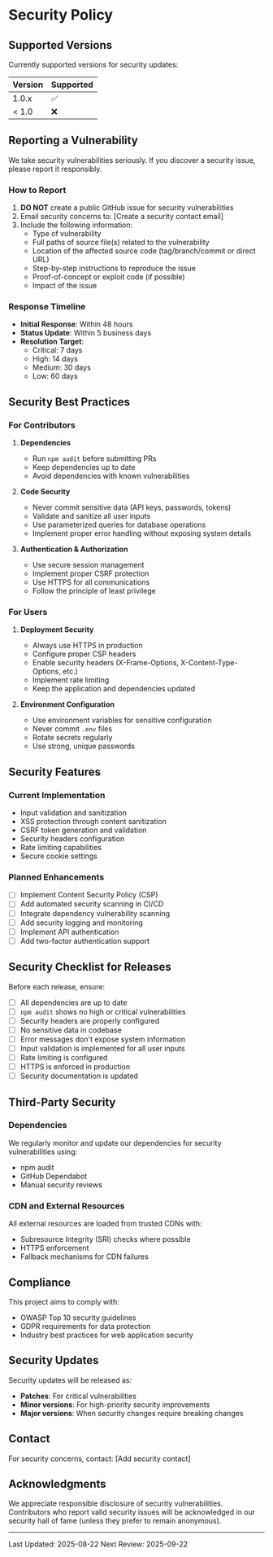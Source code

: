 # Security Policy

## Supported Versions

Currently supported versions for security updates:

| Version | Supported          |
| ------- | ------------------ |
| 1.0.x   | :white_check_mark: |
| < 1.0   | :x:                |

## Reporting a Vulnerability

We take security vulnerabilities seriously. If you discover a security issue, please report it responsibly.

### How to Report

1. **DO NOT** create a public GitHub issue for security vulnerabilities
2. Email security concerns to: [Create a security contact email]
3. Include the following information:
   - Type of vulnerability
   - Full paths of source file(s) related to the vulnerability
   - Location of the affected source code (tag/branch/commit or direct URL)
   - Step-by-step instructions to reproduce the issue
   - Proof-of-concept or exploit code (if possible)
   - Impact of the issue

### Response Timeline

- **Initial Response**: Within 48 hours
- **Status Update**: Within 5 business days
- **Resolution Target**: 
  - Critical: 7 days
  - High: 14 days
  - Medium: 30 days
  - Low: 60 days

## Security Best Practices

### For Contributors

1. **Dependencies**
   - Run `npm audit` before submitting PRs
   - Keep dependencies up to date
   - Avoid dependencies with known vulnerabilities

2. **Code Security**
   - Never commit sensitive data (API keys, passwords, tokens)
   - Validate and sanitize all user inputs
   - Use parameterized queries for database operations
   - Implement proper error handling without exposing system details

3. **Authentication & Authorization**
   - Use secure session management
   - Implement proper CSRF protection
   - Use HTTPS for all communications
   - Follow the principle of least privilege

### For Users

1. **Deployment Security**
   - Always use HTTPS in production
   - Configure proper CSP headers
   - Enable security headers (X-Frame-Options, X-Content-Type-Options, etc.)
   - Implement rate limiting
   - Keep the application and dependencies updated

2. **Environment Configuration**
   - Use environment variables for sensitive configuration
   - Never commit `.env` files
   - Rotate secrets regularly
   - Use strong, unique passwords

## Security Features

### Current Implementation

- Input validation and sanitization
- XSS protection through content sanitization
- CSRF token generation and validation
- Security headers configuration
- Rate limiting capabilities
- Secure cookie settings

### Planned Enhancements

- [ ] Implement Content Security Policy (CSP)
- [ ] Add automated security scanning in CI/CD
- [ ] Integrate dependency vulnerability scanning
- [ ] Add security logging and monitoring
- [ ] Implement API authentication
- [ ] Add two-factor authentication support

## Security Checklist for Releases

Before each release, ensure:

- [ ] All dependencies are up to date
- [ ] `npm audit` shows no high or critical vulnerabilities
- [ ] Security headers are properly configured
- [ ] No sensitive data in codebase
- [ ] Error messages don't expose system information
- [ ] Input validation is implemented for all user inputs
- [ ] Rate limiting is configured
- [ ] HTTPS is enforced in production
- [ ] Security documentation is updated

## Third-Party Security

### Dependencies

We regularly monitor and update our dependencies for security vulnerabilities using:
- npm audit
- GitHub Dependabot
- Manual security reviews

### CDN and External Resources

All external resources are loaded from trusted CDNs with:
- Subresource Integrity (SRI) checks where possible
- HTTPS enforcement
- Fallback mechanisms for CDN failures

## Compliance

This project aims to comply with:
- OWASP Top 10 security guidelines
- GDPR requirements for data protection
- Industry best practices for web application security

## Security Updates

Security updates will be released as:
- **Patches**: For critical vulnerabilities
- **Minor versions**: For high-priority security improvements
- **Major versions**: When security changes require breaking changes

## Contact

For security concerns, contact: [Add security contact]

## Acknowledgments

We appreciate responsible disclosure of security vulnerabilities. Contributors who report valid security issues will be acknowledged in our security hall of fame (unless they prefer to remain anonymous).

---

Last Updated: 2025-08-22
Next Review: 2025-09-22